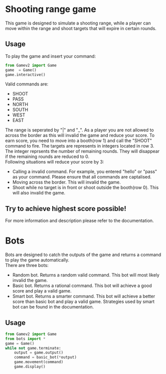 # Shooting range game
This game is designed to simulate a shooting range, while a player can move within the range and shoot targets that will expire in certain rounds.

## Usage
To play the game and insert your command:
```python
from Gamev2 import Game
game  = Game()
game.interactive()
```
Valid commands are:
- SHOOT
- PASS
- NORTH
- SOUTH
- WEST
- EAST

The range is seperated by "|" and "_". As a player you are not allowed to across the border as this will invalid the game and reduce your score. To earn score, you need to move into a booth(row 1) and call the "SHOOT" command to fire. The targets are represents in integers located in row 3. The integer reprsents the number of remaining rounds. They will disappear if the remaining rounds are reduced to 0.
<br>
Following situations will reduce your score by 3:
- Calling a invalid command. For example, you entered "hello" or "pass" as your command. Please ensure that all commands are captalised.
- Moving across the border. This will invalid the game.
- Shoot while no target is in front or shoot outside the booth(row 0). This will also invalid the game.

## Try to achieve highest score possible!
For more information and description please refer to the documentation.

# Bots
Bots are designed to catch the outputs of the game and returns a command to play the game automatically.
<br>
There are three bots:
- Random bot. Returns a random valid command. This bot will most likely invalid the game.
- Basic bot. Returns a rational command. This bot will achieve a good score and play a valid game.
- Smart bot. Returns a smarter command. This bot will achieve a better score than basic bot and play a valid game. Strategies used by smart bot can be found in the documentation.

## Usage
```python
from Gamev2 import Game
from bots import *
game = Game()
while not game.terminate:
	output = game.output()
	command = basic_bot(*output)
	game.movement(command)
	game.display()
``` 